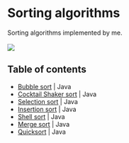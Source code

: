 # Sorting algorithms
Sorting algorithms implemented by me.<br><br>
![](https://img.shields.io/badge/Code-Java-informational?style=flat-square&logo=Java&logoColor=white&color=5194f0)
## Table of contents
- [Bubble sort]() | Java
- [Cocktail Shaker sort]() | Java
- [Selection sort]() | Java
- [Insertion sort]() | Java
- [Shell sort]() | Java
- [Merge sort]() | Java
- [Quicksort]() | Java